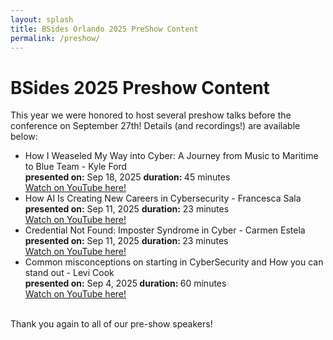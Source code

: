 ```yaml
---
layout: splash
title: BSides Orlando 2025 PreShow Content
permalink: /preshow/
---
```


# BSides 2025 Preshow Content

This year we were honored to host several preshow talks before the conference on September 27th! 
Details (and recordings!) are available below: 
<ul>
  <li> How I Weaseled My Way into Cyber: A Journey from Music to Maritime to Blue Team  - Kyle Ford </li>
          <b> presented on:</b> Sep 18, 2025 <b> duration: </b> 45 minutes 
          <br> <a href="https://www.youtube.com/watch?v=-n73GCnNhXY" target="_blank"> Watch on YouTube here! </a>
  <li> How AI Is Creating New Careers in Cybersecurity - Francesca Sala </li>
          <b> presented on:</b>  Sep 11, 2025 <b>duration:</b> 23 minutes
          <br> <a href="https://youtu.be/pQs8rJve2xA?t=1424" target="_blank"> Watch on YouTube here! </a>
  <li> Credential Not Found: Imposter Syndrome in Cyber	 - Carmen Estela </li>
          <b> presented on:</b>  Sep 11, 2025 <b> duration: </b> 23 minutes
          <br> <a href="https://www.youtube.com/watch?v=pQs8rJve2xA" target="_blank">  Watch on YouTube here! </a>
<li> Common misconceptions on starting in CyberSecurity and How you can stand out - Levi Cook </li>
          <b> presented on:</b> Sep 4, 2025<b> duration: </b> 60 minutes
          <br> <a href="https://www.youtube.com/watch?v=bUeFVGhOyOM" target="_blank"> Watch on YouTube here! </a>
</ul>
<br>
Thank you again to all of our pre-show speakers!  
